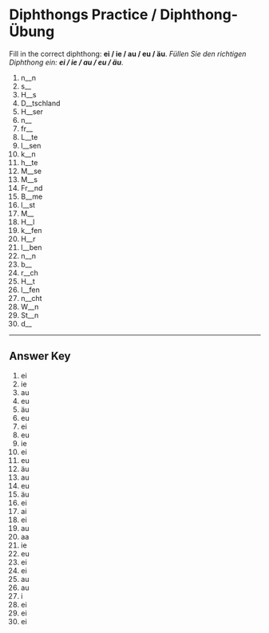 # Diphthongs Practice / Diphthong-Übung

Fill in the correct diphthong: **ei / ie / au / eu / äu**.
*Füllen Sie den richtigen Diphthong ein: **ei / ie / au / eu / äu***.

1. n__n
2. s__
3. H__s
4. D__tschland
5. H__ser
6. n__
7. fr__
8. L__te
9. l__sen
10. k__n
11. h__te
12. M__se
13. M__s
14. Fr__nd
15. B__me
16. l__st
17. M__
18. H__l
19. k__fen
20. H__r
21. l__ben
22. n__n
23. b__
24. r__ch
25. H__t
26. l__fen
27. n__cht
28. W__n
29. St__n
30. d__

---

## Answer Key

1. ei
2. ie
3. au
4. eu
5. äu
6. eu
7. ei
8. eu
9. ie
10. ei
11. eu
12. äu
13. au
14. eu
15. äu
16. ei
17. ai
18. ei
19. au
20. aa
21. ie
22. eu
23. ei
24. ei
25. au
26. au
27. i
28. ei
29. ei
30. ei

